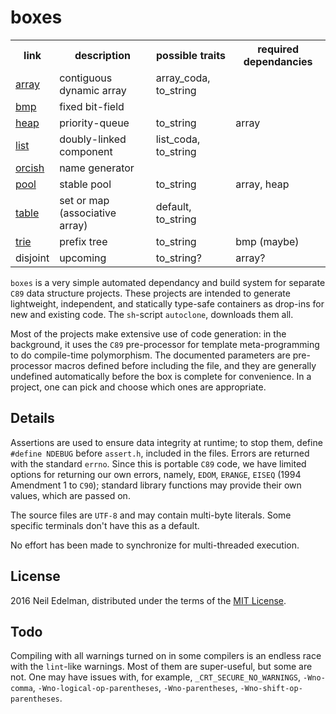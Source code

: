 # boxes #

<table><tr>
	<th>link</th>
	<th>description</th>
	<th>possible traits</th>
	<th>required dependancies</th>
</tr><tr>
	<td><a href="https://github.com/neil-edelman/array">array</a></td>
	<td>contiguous dynamic array</td>
	<td>array_coda, to_string</td>
	<td></td>
</tr><tr>
	<td><a href = "https://github.com/neil-edelman/bmp">bmp</a></td>
	<td>fixed bit-field</td>
	<td></td>
	<td></td>
</tr><tr>
	<td><a href = "https://github.com/neil-edelman/heap">heap</a></td>
	<td>priority-queue</td>
	<td>to_string</td>
	<td>array</td>
</tr><tr>
	<td><a href = "https://github.com/neil-edelman/list">list</a></td>
	<td>doubly-linked component</td>
	<td>list_coda, to_string</td>
	<td></td>
</tr><tr>
	<td><a href = "https://github.com/neil-edelman/orcish">orcish</a></td>
	<td>name generator</td>
	<td></td>
	<td></td>
</tr><tr>
	<td><a href = "https://github.com/neil-edelman/pool">pool</a></td>
	<td>stable pool</td>
	<td>to_string</td>
	<td>array, heap</td>
</tr><tr>
	<td><a href = "https://github.com/neil-edelman/table">table</a></td>
	<td>set or map (associative array)</td>
	<td>default, to_string</td>
	<td></td>
</tr><tr>
	<td><a href = "https://github.com/neil-edelman/trie">trie</a></td>
	<td>prefix tree</td>
	<td>to_string</td>
	<td>bmp (maybe)</td>
</tr><tr>
	<td>disjoint</td>
	<td>upcoming</td>
	<td>to_string?</td>
	<td>array?</td>
</tr></table>

`boxes` is a very simple automated dependancy and build system for
separate `C89` data structure projects. These projects are intended
to generate lightweight, independent, and statically type-safe
containers as drop-ins for new and existing code. The `sh`-script
`autoclone`, downloads them all.

Most of the projects make extensive use of code generation: in the
background, it uses the `C89` pre-processor for template meta-programming
to do compile-time polymorphism.  The documented parameters are
pre-processor macros defined before including the file, and they
are generally undefined automatically before the box is complete
for convenience.  In a project, one can pick and choose which ones
are appropriate.

## Details ##

Assertions are used to ensure data integrity at runtime; to stop
them, define `#define NDEBUG` before `assert.h`, included in the
files. Errors are returned with the standard `errno`. Since this
is portable `C89` code, we have limited options for returning our
own errors, namely, `EDOM`, `ERANGE`, `EISEQ` (1994 Amendment 1 to
`C90`); standard library functions may provide their own values,
which are passed on.

The source files are `UTF-8` and may contain multi-byte literals.
Some specific terminals don't have this as a default.

No effort has been made to synchronize for multi-threaded execution.

## License ##

2016 Neil Edelman, distributed under the terms of the [MIT
License](https://opensource.org/licenses/MIT).

## Todo ##

Compiling with all warnings turned on in some compilers is an endless
race with the `lint`-like warnings. Most of them are super-useful,
but some are not. One may have issues with, for example,
`_CRT_SECURE_NO_WARNINGS`, `-Wno-comma`, `-Wno-logical-op-parentheses`,
`-Wno-parentheses`, `-Wno-shift-op-parentheses`.
